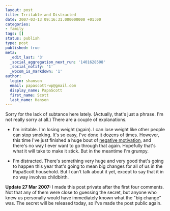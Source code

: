 ```yaml
---
layout: post
title: Irritable and Distracted
date: 2007-03-13 09:16:31.000000000 +01:00
categories:
- family
tags: []
status: publish
type: post
published: true
meta:
  _edit_last: '3'
  _social_aggregation_next_run: '1401628508'
  _social_notify: '1'
  _wpcom_is_markdown: '1'
author:
  login: shanson
  email: papascott-wp@gmail.com
  display_name: PapaScott
  first_name: Scott
  last_name: Hanson
---
```

<p>Sorry for the lack of subtance here lately. (Actually, that's just a phrase. I'm not really sorry at all.) There are a couple of explanations.</p>
<ul>
<li>I'm irritable. I'm losing weight (again). I can lose weight like other people can stop smoking. It's so easy, I've done it dozens of times. However, this time I've just finished a huge bout of <a href="/archives/2007/01/08/needles-and-pins/">negative motivation</a>, and there's no way I ever want to go through that again. Hopefully that's what it will take to make it stick. But in the meantime I'm grumpy.</li>
<li>
<p>I'm distracted. There's something very huge and very good that's going to happen this year that's going to mean big changes for all of us in the PapaScott household. But I can't talk about it yet, except to say that it in no way involves childbirth.</p>
</li>
</ul>
<p><strong>Update 27 Mar 2007:</strong> I made this post private after the first four comments.  Not that any of them were close to guessing the secret, but anyone who knew us personally would have immediately known what the "big change" was. The secret will be released today, so I've made the post public again.</p>
